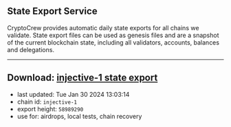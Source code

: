 ## State Export Service
CryptoCrew provides automatic daily state exports for all chains we validate. State export files can be used as genesis files and are a snapshot of the current blockchain state, including all validators, accounts, balances and delegations.

---
**Download: [injective-1 state export](https://dl.ccvalidators.com/SERVICE/injective/injective-1_export_58989290.json)**
---

- last updated: Tue Jan 30 2024 13:03:14
- chain id: `injective-1`
- export height: `58989290`
- use for: airdrops, local tests, chain recovery
